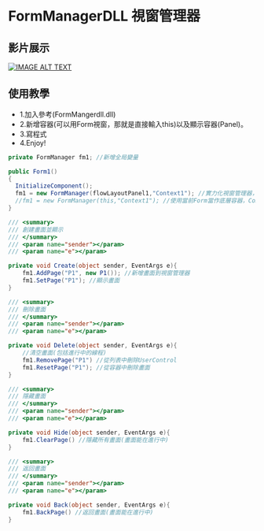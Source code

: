 # FormManagerDLL 視窗管理器

## 影片展示



[![IMAGE ALT TEXT](http://img.youtube.com/vi/LWlnUepisi4/0.jpg)](https://www.youtube.com/watch?v=LWlnUepisi4 "YOUR_VIDEO_TITLE")
## 使用教學
- 1.加入參考(FormMangerdll.dll)
- 2.新增容器(可以用Form視窗，那就是直接輸入this)以及顯示容器(Panel)。
- 3.寫程式
- 4.Enjoy!

``` C#
private FormManager fm1; //新增全局變量

public Form1()
{
  InitializeComponent();
  fm1 = new FormManager(flowLayoutPanel1,"Context1"); //實力化視窗管理器，綁定容器flowLayoutPanel1作為底層，Context1(Panel)為顯示畫面的容器
  //fm1 = new FormManager(this,"Context1"); //使用當前Form當作底層容器，Context1(Panel)為顯示畫面的容器
}

/// <summary>
/// 創建畫面並顯示
/// </summary>
/// <param name="sender"></param>
/// <param name="e"></param>

private void Create(object sender, EventArgs e){
    fm1.AddPage("P1", new P1()); //新增畫面到視窗管理器
    fm1.SetPage("P1"); //顯示畫面
}

/// <summary>
/// 刪除畫面
/// </summary>
/// <param name="sender"></param>
/// <param name="e"></param>

private void Delete(object sender, EventArgs e){  
    //清空畫面(包括進行中的線程)
    fm1.RemovePage("P1") //從列表中刪除UserControl
    fm1.ResetPage("P1"); //從容器中刪除畫面
}

/// <summary>
/// 隱藏畫面
/// </summary>
/// <param name="sender"></param>
/// <param name="e"></param>

private void Hide(object sender, EventArgs e){  
    fm1.ClearPage() //隱藏所有畫面(畫面能在進行中)    
}

/// <summary>
/// 返回畫面
/// </summary>
/// <param name="sender"></param>
/// <param name="e"></param>

private void Back(object sender, EventArgs e){  
    fm1.BackPage() //返回畫面(畫面能在進行中)    
}
```
